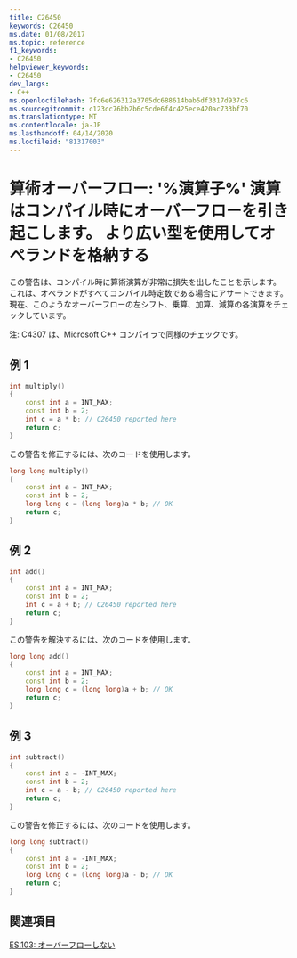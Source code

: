 ```yaml
---
title: C26450
keywords: C26450
ms.date: 01/08/2017
ms.topic: reference
f1_keywords:
- C26450
helpviewer_keywords:
- C26450
dev_langs:
- C++
ms.openlocfilehash: 7fc6e626312a3705dc688614bab5df3317d937c6
ms.sourcegitcommit: c123cc76bb2b6c5cde6f4c425ece420ac733bf70
ms.translationtype: MT
ms.contentlocale: ja-JP
ms.lasthandoff: 04/14/2020
ms.locfileid: "81317003"
---
```

# <a name="arithmetic-overflow-operator-operation-causes-overflow-at-compile-time-use-a-wider-type-to-store-the-operands"></a>算術オーバーフロー: '%演算子%' 演算はコンパイル時にオーバーフローを引き起こします。 より広い型を使用してオペランドを格納する

この警告は、コンパイル時に算術演算が非常に損失を出したことを示します。 これは、オペランドがすべてコンパイル時定数である場合にアサートできます。  現在、このようなオーバーフローの左シフト、乗算、加算、減算の各演算をチェックしています。

注: C4307 は、Microsoft C++ コンパイラで同様のチェックです。

## <a name="example-1"></a>例 1

```cpp
int multiply()
{
    const int a = INT_MAX;
    const int b = 2;
    int c = a * b; // C26450 reported here
    return c;
}
```

この警告を修正するには、次のコードを使用します。

```cpp
long long multiply()
{
    const int a = INT_MAX;
    const int b = 2;
    long long c = (long long)a * b; // OK
    return c;
}
```

## <a name="example-2"></a>例 2

```cpp
int add()
{
    const int a = INT_MAX;
    const int b = 2;
    int c = a + b; // C26450 reported here
    return c;
}
```

この警告を解決するには、次のコードを使用します。

```cpp
long long add()
{
    const int a = INT_MAX;
    const int b = 2;
    long long c = (long long)a + b; // OK
    return c;
}
```

## <a name="example-3"></a>例 3

```cpp
int subtract()
{
    const int a = -INT_MAX;
    const int b = 2;
    int c = a - b; // C26450 reported here
    return c;
}
```

この警告を修正するには、次のコードを使用します。

```cpp
long long subtract()
{
    const int a = -INT_MAX;
    const int b = 2;
    long long c = (long long)a - b; // OK
    return c;
}
```

## <a name="see-also"></a>関連項目

[ES.103: オーバーフローしない](https://github.com/isocpp/CppCoreGuidelines/blob/master/CppCoreGuidelines.md#Res-overflow)
